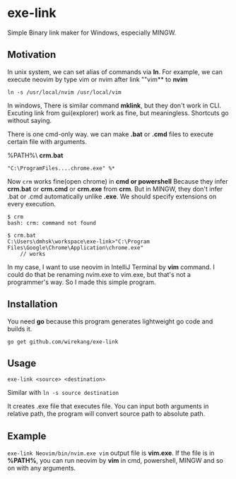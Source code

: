 # exe-link
Simple Binary link maker for Windows, especially MINGW.

## Motivation
In unix system, we can set alias of commands via **ln**. For example, we can execute neovim by type vim or nvim after link ""vim** to **nvim**

``` ln -s /usr/local/nvim /usr/local/vim ```

In windows, There is similar command **mklink**, but they don't work in CLI.
Excuting link from gui(explorer) work as fine, but meaningless. Shortcuts go without saying.  

There is one cmd-only way. we can make **.bat** or **.cmd** files to execute certain file with arguments.

%PATH%\ **crm.bat**
```
"C:\ProgramFiles....chrome.exe" %*
```  

Now ```crm``` works fine(open chrome) in **cmd or powershell** Because they infer **crm.bat** or **crm.cmd** or **crm.exe** from **crm**.
But in MINGW, they don't infer .bat or .cmd automatically unlike **.exe**. We should specify extensions on every execution.
```
$ crm
bash: crm: command not found

$ crm.bat
C:\Users\dmhsk\workspace\exe-link>"C:\Program Files\Google\Chrome\Application\chrome.exe"
    // works
```
  
In my case, I want to use neovim in IntelliJ Terminal by **vim** command. I could do that be renaming nvim.exe to vim.exe, but that's not a programmer's way. So I made this simple program.

## Installation

You need **go** because this program generates lightweight go code and builds it.

``` go get github.com/wirekang/exe-link ```

## Usage

```exe-link <source> <destination>```

Similar with ```ln -s source destination```  

It creates <destination>.exe file that executes <source> file. You can input both arguments in relative path, the program will convert source path to absolute path.

## Example
```exe-link Neovim/bin/nvim.exe vim```
output file is **vim.exe**. If the file is in **%PATH%**, you can run neovim by **vim** in cmd, powershell, MINGW and so on with any arguments.
